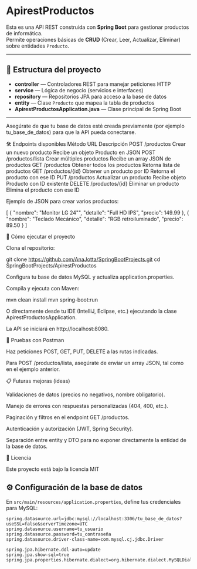 # ApirestProductos

Esta es una API REST construida con **Spring Boot** para gestionar productos de informática.  
Permite operaciones básicas de **CRUD** (Crear, Leer, Actualizar, Eliminar) sobre entidades `Producto`.

---

## 📁 Estructura del proyecto

- **controller** — Controladores REST para manejar peticiones HTTP
- **service** — Lógica de negocio (servicios e interfaces)
- **repository** — Repositorios JPA para acceso a la base de datos
- **entity** — Clase `Producto` que mapea la tabla de productos
- **ApirestProductosApplication.java** — Clase principal de Spring Boot

---




Asegúrate de que tu base de datos esté creada previamente (por ejemplo tu_base_de_datos) para que la API pueda conectarse.

🛠️ Endpoints disponibles
Método	URL	Descripción
POST /productos	Crear un nuevo producto	Recibe un objeto Producto en JSON
POST /productos/lista	Crear múltiples productos	Recibe un array JSON de productos
GET /productos	Obtener todos los productos	Retorna lista de productos
GET /productos/{id}	Obtener un producto por ID	Retorna el producto con ese ID
PUT /productos	Actualizar un producto	Recibe objeto Producto con ID existente
DELETE /productos/{id}	Eliminar un producto	Elimina el producto con ese ID

Ejemplo de JSON para crear varios productos:

[
{
"nombre": "Monitor LG 24\"",
"detalle": "Full HD IPS",
"precio": 149.99
},
{
"nombre": "Teclado Mecánico",
"detalle": "RGB retroiluminado",
"precio": 89.50
}
]

🚀 Cómo ejecutar el proyecto

Clona el repositorio:

git clone https://github.com/AnaJotta/SpringBootProjects.git
cd SpringBootProjects/ApirestProductos


Configura tu base de datos MySQL y actualiza application.properties.

Compila y ejecuta con Maven:

mvn clean install
mvn spring-boot:run


O directamente desde tu IDE (IntelliJ, Eclipse, etc.) ejecutando la clase ApirestProductosApplication.

La API se iniciará en http://localhost:8080.

🧪 Pruebas con Postman

Haz peticiones POST, GET, PUT, DELETE a las rutas indicadas.

Para POST /productos/lista, asegúrate de enviar un array JSON, tal como en el ejemplo anterior.

📋 Futuras mejoras (ideas)

Validaciones de datos (precios no negativos, nombre obligatorio).

Manejo de errores con respuestas personalizadas (404, 400, etc.).

Paginación y filtros en el endpoint GET /productos.

Autenticación y autorización (JWT, Spring Security).

Separación entre entity y DTO para no exponer directamente la entidad de la base de datos.

📄 Licencia

Este proyecto está bajo la licencia MIT

## ⚙️ Configuración de la base de datos

En `src/main/resources/application.properties`, define tus credenciales para MySQL:

```properties
spring.datasource.url=jdbc:mysql://localhost:3306/tu_base_de_datos?useSSL=false&serverTimezone=UTC
spring.datasource.username=tu_usuario
spring.datasource.password=tu_contraseña
spring.datasource.driver-class-name=com.mysql.cj.jdbc.Driver

spring.jpa.hibernate.ddl-auto=update
spring.jpa.show-sql=true
spring.jpa.properties.hibernate.dialect=org.hibernate.dialect.MySQLDialect




